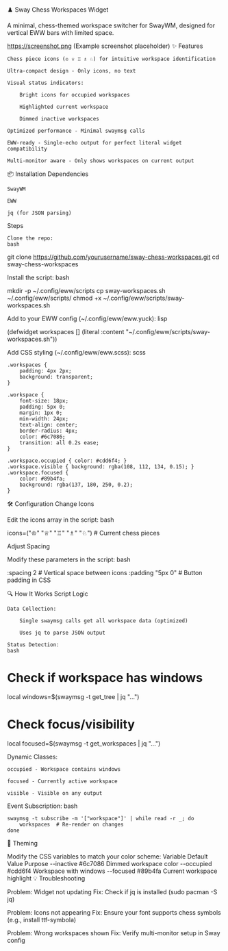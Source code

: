 ♟️ Sway Chess Workspaces Widget

A minimal, chess-themed workspace switcher for SwayWM, designed for vertical EWW bars with limited space.

https://screenshot.png (Example screenshot placeholder)
✨ Features

    Chess piece icons (♔ ♕ ♖ ♗ ♘) for intuitive workspace identification

    Ultra-compact design - Only icons, no text

    Visual status indicators:

        Bright icons for occupied workspaces

        Highlighted current workspace

        Dimmed inactive workspaces

    Optimized performance - Minimal swaymsg calls

    EWW-ready - Single-echo output for perfect literal widget compatibility

    Multi-monitor aware - Only shows workspaces on current output

📦 Installation
Dependencies

    SwayWM

    EWW

    jq (for JSON parsing)

Steps

    Clone the repo:
    bash

git clone https://github.com/yourusername/sway-chess-workspaces.git
cd sway-chess-workspaces

Install the script:
bash

mkdir -p ~/.config/eww/scripts
cp sway-workspaces.sh ~/.config/eww/scripts/
chmod +x ~/.config/eww/scripts/sway-workspaces.sh

Add to your EWW config (~/.config/eww/eww.yuck):
lisp

(defwidget workspaces []
  (literal :content "~/.config/eww/scripts/sway-workspaces.sh"))

Add CSS styling (~/.config/eww/eww.scss):
scss

    .workspaces {
        padding: 4px 2px;
        background: transparent;
    }

    .workspace {
        font-size: 18px;
        padding: 5px 0;
        margin: 1px 0;
        min-width: 24px;
        text-align: center;
        border-radius: 4px;
        color: #6c7086;
        transition: all 0.2s ease;
    }

    .workspace.occupied { color: #cdd6f4; }
    .workspace.visible { background: rgba(108, 112, 134, 0.15); }
    .workspace.focused {
        color: #89b4fa;
        background: rgba(137, 180, 250, 0.2);
    }

🛠️ Configuration
Change Icons

Edit the icons array in the script:
bash

icons=("♔" "♕" "♖" "♗" "♘")  # Current chess pieces

Adjust Spacing

Modify these parameters in the script:
bash

:spacing 2  # Vertical space between icons
:padding "5px 0"  # Button padding in CSS

🔍 How It Works
Script Logic

    Data Collection:

        Single swaymsg calls get all workspace data (optimized)

        Uses jq to parse JSON output

    Status Detection:
    bash

# Check if workspace has windows
local windows=$(swaymsg -t get_tree | jq "...")

# Check focus/visibility
local focused=$(swaymsg -t get_workspaces | jq "...")

Dynamic Classes:

    occupied - Workspace contains windows

    focused - Currently active workspace

    visible - Visible on any output

Event Subscription:
bash

    swaymsg -t subscribe -m '["workspace"]' | while read -r _; do
        workspaces  # Re-render on changes
    done

🎨 Theming

Modify the CSS variables to match your color scheme:
Variable	Default Value	Purpose
--inactive	#6c7086	Dimmed workspace color
--occupied	#cdd6f4	Workspace with windows
--focused	#89b4fa	Current workspace highlight
💡 Troubleshooting

Problem: Widget not updating
Fix: Check if jq is installed (sudo pacman -S jq)

Problem: Icons not appearing
Fix: Ensure your font supports chess symbols (e.g., install ttf-symbola)

Problem: Wrong workspaces shown
Fix: Verify multi-monitor setup in Sway config

